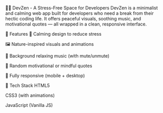 🧘‍♂️ DevZen - A Stress-Free Space for Developers
DevZen is a minimalist and calming web app built for developers who need a break from their hectic coding life. It offers peaceful visuals, soothing music, and motivational quotes — all wrapped in a clean, responsive interface.

🌟 Features
🧘 Calming design to reduce stress

🖼️ Nature-inspired visuals and animations

🎵 Background relaxing music (with mute/unmute)

📝 Random motivational or mindful quotes

📱 Fully responsive (mobile + desktop)

🔧 Tech Stack
HTML5

CSS3 (with animations)

JavaScript (Vanilla JS)

